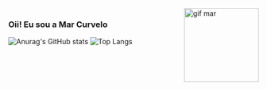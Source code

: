 <img align="right" alt="gif mar" width="150" src="https://github.com/ellecurvelo/ellecurvelo/assets/156821849/3ce1b8fc-1152-491b-98e7-008a3cbfd229">

### Oii! Eu sou a Mar Curvelo

![Anurag's GitHub stats](https://github-readme-stats.vercel.app/api?username=ellecurvelo&show_icons=true&theme=synthwave)
![Top Langs](https://github-readme-stats.vercel.app/api/top-langs/?username=ellecurvelo&layout=compact&theme=synthwave)

##



